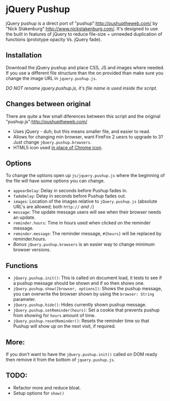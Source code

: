 # jQuery Pushup

jQuery pushup is a direct port of "pushup":http://pushuptheweb.com/ by "Nick Stakenburg":http://www.nickstakenburg.com/. It's designed to use the built in features of jQuery to reduce file-size + unneeded duplication of functions (prototype opacity Vs. jQuery fade). 

## Installation

Download the jQuery pushup and place CSS, JS and images where needed. If you use a different file structure than the on provided than make sure you change the image URL in `jquery.pushup.js`.

*DO _NOT_ rename jquery.pushup.js, it's file name is used inside the script.*

## Changes between original

There are quite a few small diferences between this script and the original "pushup.js":http://pushuptheweb.com/

* Uses jQuery - duh; but this means smaller file, and easier to read.
* Allows for changing min browser, want FireFox 2 uesrs to upgrade to 3? Just change `jQuery.pushup.browsers`.
* HTML5 icon used [in place of Chrome icon](http://productforums.google.com/forum/#!topic/chrome/z70dwMeGCg4).

## Options

To change the options open up `js/jquery.pushup.js` where the beginning of the file will have some options you can change.

* `appearDelay`: Delay in seconds before Pushup fades in.
* `fadeDelay`: Delay in seconds before Pushup fades out.
* `images`: Location of the images relative to `jQuery.pushup.js` (absolute URL's are allowed; both `http://` _and_ `/`)
* `message`: The update message users will see when their browser needs an update.
* `reminder.hours`: Time in hours used when clicked on the reminder message.
* `reminder.message`: The reminder message, `#{hours}` will be replaced by reminder.hours.
* *Bonus* `jQuery.pushup.browsers` is an easier way to change minimum browser versions.

## Functions

* `jQuery.pushup.init()`: This is called on document load, it tests to see if a pushup message should be shown and if so then shows one.
* `jQuery.pushup.show([browser, options])`: Shows the pushup message, you can overwrite the browser shown by using the `browser: String` parameter.
* `jQuery.pushup.hide()`: Hides currently shown pushup message.
* `jQuery.pushup.setReminder(hours)`: Set a cookie that prevents pushup from showing for `hours` amount of time.
* `jQuery.pushup.resetReminder()`: Resets the reminder time so that Pushup will show up on the next visit, if required.

## More:

If you don't want to have the `jQuery.pushup.init()` called on DOM ready then remove it from the bottom of `jquery.pushup.js`.

## TODO:

 * Refactor more and reduce bloat.
 * Setup options for `show()`